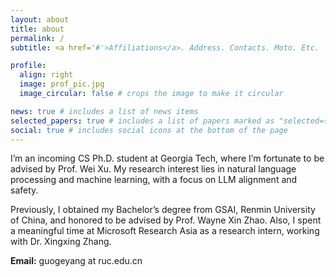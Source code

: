 ```yaml
---
layout: about
title: about
permalink: /
subtitle: <a href='#'>Affiliations</a>. Address. Contacts. Moto. Etc.

profile:
  align: right
  image: prof_pic.jpg
  image_circular: false # crops the image to make it circular

news: true # includes a list of news items
selected_papers: true # includes a list of papers marked as "selected={true}"
social: true # includes social icons at the bottom of the page
---
```



I’m an incoming CS Ph.D. student at Georgia Tech, where I’m fortunate to be advised by Prof. Wei Xu.
My research interest lies in natural language processing and machine learning, with a focus on LLM alignment and safety.

Previously, I obtained my Bachelor’s degree from GSAI, Renmin University of China, and honored to be advised by Prof. Wayne Xin Zhao.
Also, I spent a meaningful time at Microsoft Research Asia as a research intern, working with Dr. Xingxing Zhang.


**Email:** guogeyang at ruc.edu.cn
